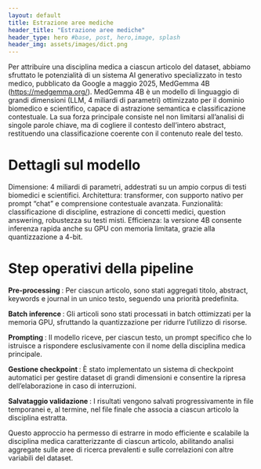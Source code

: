 ```yaml
---
layout: default
title: Estrazione aree mediche
header_title: "Estrazione aree mediche"
header_type: hero #base, post, hero,image, splash
header_img: assets/images/dict.png
---
```


Per attribuire una disciplina medica a ciascun articolo del dataset, abbiamo sfruttato le potenzialità di un sistema AI generativo specializzato in testo medico, pubblicato da Google a maggio 2025, MedGemma 4B (https://medgemma.org/). MedGemma 4B è un modello di linguaggio di grandi dimensioni (LLM, 4 miliardi di parametri) ottimizzato per il dominio biomedico e scientifico, capace di astrazione semantica e classificazione contestuale. La sua forza principale consiste nel non limitarsi all’analisi di singole parole chiave, ma di cogliere il contesto dell’intero abstract, restituendo una classificazione coerente con il contenuto reale del testo.

# Dettagli sul modello
Dimensione: 4 miliardi di parametri, addestrati su un ampio corpus di testi biomedici e scientifici.
Architettura: transformer, con supporto nativo per prompt “chat” e comprensione contestuale avanzata.
Funzionalità: classificazione di discipline, estrazione di concetti medici, question answering, robustezza su testi misti.
Efficienza: la versione 4B consente inferenza rapida anche su GPU con memoria limitata, grazie alla quantizzazione a 4-bit.

# Step operativi della pipeline

<strong> Pre-processing </strong>:
Per ciascun articolo, sono stati aggregati titolo, abstract, keywords e journal in un unico testo, seguendo una priorità predefinita.

<strong> Batch inference </strong>:
Gli articoli sono stati processati in batch ottimizzati per la memoria GPU, sfruttando la quantizzazione per ridurre l’utilizzo di risorse.

<strong> Prompting </strong>:
Il modello riceve, per ciascun testo, un prompt specifico che lo istruisce a rispondere esclusivamente con il nome della disciplina medica principale.

<strong> Gestione checkpoint </strong>:
È stato implementato un sistema di checkpoint automatici per gestire dataset di grandi dimensioni e consentire la ripresa dell’elaborazione in caso di interruzioni.

<strong> Salvataggio validazione </strong>:
I risultati vengono salvati progressivamente in file temporanei e, al termine, nel file finale che associa a ciascun articolo la disciplina estratta. 

Questo approccio ha permesso di estrarre in modo efficiente e scalabile la disciplina medica caratterizzante di ciascun articolo, abilitando analisi aggregate sulle aree di ricerca prevalenti e sulle correlazioni con altre variabili del dataset.
